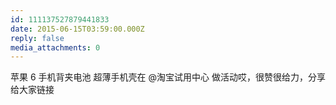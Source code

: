 ```yaml
---
id: 111137527879441833
date: 2015-06-15T03:59:00.000Z
reply: false
media_attachments: 0
---
```


苹果 6 手机背夹电池 超薄手机壳在 @淘宝试用中心 做活动哎，很赞很给力，分享给大家链接 ​​​​

